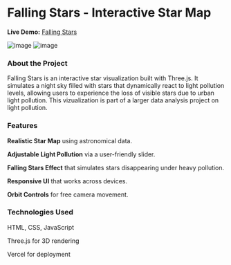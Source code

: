 # **Falling Stars - Interactive Star Map**

**Live Demo:** [Falling Stars](https://falling-stars-xi.vercel.app/)

![image](https://github.com/user-attachments/assets/87735dd0-fda4-4887-9214-e8e7974ad86d)
![image](https://github.com/user-attachments/assets/3d019af2-ff9e-426b-b3c2-4133264b6ec4)


### **About the Project**

Falling Stars is an interactive star visualization built with Three.js. It simulates a night sky filled with stars that dynamically react to light pollution levels, allowing users to experience the loss of visible stars due to urban light pollution. This vizualization is part of a larger data analysis project on light pollution.


### **Features**

**Realistic Star Map** using astronomical data.

**Adjustable Light Pollution** via a user-friendly slider.

**Falling Stars Effect** that simulates stars disappearing under heavy pollution.

**Responsive UI** that works across devices.

**Orbit Controls** for free camera movement.


### **Technologies Used**

HTML, CSS, JavaScript

Three.js for 3D rendering

Vercel for deployment



